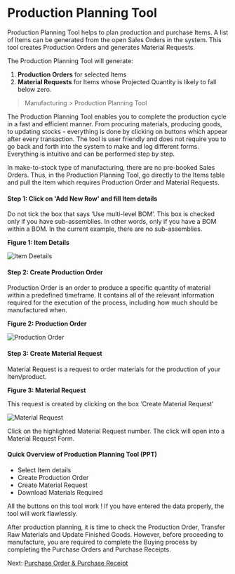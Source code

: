 # Production Planning Tool

<p class="lead">Production Planning Tool helps to plan production and purchase Items. A list of Items can be generated from the open Sales Orders in the system. This tool creates Production Orders and generates Material Requests.</p>

The Production Planning Tool will generate:

1. **Production Orders** for selected Items 
2. **Material Requests** for Items whose Projected Quantity is likely to fall below zero.

> Manufacturing > Production Planning Tool

The Production Planning Tool enables you to complete the production cycle in a fast and efficient manner. From procuring materials, producing goods, to updating stocks - everything is done by clicking on buttons which appear after every transaction. The tool is user friendly and does not require you to go back and forth into the system to make and log different forms. Everything is intuitive and can be performed step by step. 

In make-to-stock type of manufacturing, there are no pre-booked Sales Orders. Thus, in the Production Planning Tool, go directly to the Items table and pull the Item which requires Production Order and Material Requests.

#### Step 1: Click on 'Add New Row' and fill Item details

Do not tick the box that says ‘Use multi-level BOM’. This box is checked only if you have sub-assemblies. In other words, only if you have a BOM within a BOM. In the current example, there are no sub-assemblies.

__Figure 1: Item Details__

![Item Deetails](/assets/manual_erpnext_com/old_images/erpnext/m-t-s-ppt-pull-items.png)

 
#### Step 2: Create Production Order

Production Order is an order to produce a specific quantity of material within a predefined timeframe. It contains all of the relevant information required for the execution of the process, including how much should be manufactured when. 

__Figure 2: Production Order__

![Production Order ](/assets/manual_erpnext_com/old_images/erpnext/m-t-s-ppt-create-po.png)

#### Step 3: Create Material Request

Material Request is a request to order materials for the production of your Item/product.

__Figure 3: Material Request__

This request is created by clicking on the box ‘Create Material Request’

![Material Request](/assets/manual_erpnext_com/old_images/erpnext/m-t-s-ppt-material-request.png)


Click on the highlighted Material Request number. The click will open into a Material Request Form. 


#### Quick Overview of Production Planning Tool (PPT)

* Select Item details
* Create Production Order
* Create Material Request
* Download Materials Required

<i class="icon-lightbulb text-warning" style="font-size: 200%"></i> All the buttons on this tool work ! If you have entered the data properly, the tool will work flawlessly.

After  production planning, it is time to check the Production Order, Transfer Raw Materials and Update Finished Goods. However, before proceeding to manufacture, you are required to complete the Buying process by completing the Purchase Orders and Purchase Receipts. 

Next: [Purchase Order & Purchase Receipt](/contents/guide-books/make-to-stock/buying)
